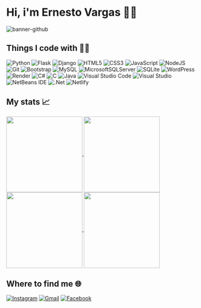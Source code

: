 # Hi, i'm Ernesto Vargas 🤠🦇
![banner-github](https://github.com/xSarscov/xSarscov/assets/110932159/309c6142-2df4-4e89-9818-414ff6c989d3)

## Things I code with 👨‍💻
![Python](https://img.shields.io/badge/python-3670A0?style=for-the-badge&logo=python&logoColor=ffdd54)
![Flask](https://img.shields.io/badge/flask-%23000.svg?style=for-the-badge&logo=flask&logoColor=white)
![Django](https://img.shields.io/badge/django-%23092E20.svg?style=for-the-badge&logo=django&logoColor=white)
![HTML5](https://img.shields.io/badge/html5-%23E34F26.svg?style=for-the-badge&logo=html5&logoColor=white)
![CSS3](https://img.shields.io/badge/css3-%231572B6.svg?style=for-the-badge&logo=css3&logoColor=white)
![JavaScript](https://img.shields.io/badge/javascript-%23323330.svg?style=for-the-badge&logo=javascript&logoColor=%23F7DF1E)
![NodeJS](https://img.shields.io/badge/node.js-6DA55F?style=for-the-badge&logo=node.js&logoColor=white)
![Git](https://img.shields.io/badge/git-%23F05033.svg?style=for-the-badge&logo=git&logoColor=white)
![Bootstrap](https://img.shields.io/badge/bootstrap-%238511FA.svg?style=for-the-badge&logo=bootstrap&logoColor=white)
![MySQL](https://img.shields.io/badge/mysql-%2300f.svg?style=for-the-badge&logo=mysql&logoColor=white)
![MicrosoftSQLServer](https://img.shields.io/badge/Microsoft%20SQL%20Server-CC2927?style=for-the-badge&logo=microsoft%20sql%20server&logoColor=white)
![SQLite](https://img.shields.io/badge/sqlite-%2307405e.svg?style=for-the-badge&logo=sqlite&logoColor=white)
![WordPress](https://img.shields.io/badge/WordPress-%23117AC9.svg?style=for-the-badge&logo=WordPress&logoColor=white)
![Render](https://img.shields.io/badge/Render-%46E3B7.svg?style=for-the-badge&logo=render&logoColor=white)
![C#](https://img.shields.io/badge/c%23-%23239120.svg?style=for-the-badge&logo=csharp&logoColor=white)
![C](https://img.shields.io/badge/c-%2300599C.svg?style=for-the-badge&logo=c&logoColor=white)
![Java](https://img.shields.io/badge/java-%23ED8B00.svg?style=for-the-badge&logo=openjdk&logoColor=white)
![Visual Studio Code](https://img.shields.io/badge/Visual%20Studio%20Code-0078d7.svg?style=for-the-badge&logo=visual-studio-code&logoColor=white)
![Visual Studio](https://img.shields.io/badge/Visual%20Studio-5C2D91.svg?style=for-the-badge&logo=visual-studio&logoColor=white)
![NetBeans IDE](https://img.shields.io/badge/NetBeansIDE-1B6AC6.svg?style=for-the-badge&logo=apache-netbeans-ide&logoColor=white)
![.Net](https://img.shields.io/badge/.NET-5C2D91?style=for-the-badge&logo=.net&logoColor=white)
![Netlify](https://img.shields.io/badge/netlify-%23000000.svg?style=for-the-badge&logo=netlify&logoColor=#00C7B7)

## My stats :chart_with_upwards_trend:
<a href="https://github.com/anuraghazra/github-readme-stats" align="center">
  <img height=200 align="center" src="https://github-readme-stats.vercel.app/api/top-langs/?username=xSarscov&layout=donut&theme=dark#gh-dark-mode-only" />
  <img height=200 align="center" src="https://github-readme-stats.vercel.app/api/top-langs/?username=xSarscov&layout=donut&theme=default#gh-light-mode-only" />
  <img height=200 align="center" src="https://github-readme-stats.vercel.app/api?username=xSarscov&card_width=320&show_icons=true&theme=dark#gh-dark-mode-only" />
  <img height=200 align="center" src="https://github-readme-stats.vercel.app/api?username=xSarscov&card_width=320&show_icons=true&theme=default#gh-light-mode-only" />
</a>

## Where to find me 🌐
[![Instagram](https://img.shields.io/badge/Instagram-%23E4405F.svg?style=for-the-badge&logo=Instagram&logoColor=white)](https://www.instagram.com/ernestox91/)
[![Gmail](https://img.shields.io/badge/Gmail-D14836?style=for-the-badge&logo=gmail&logoColor=white)](mailto:vargasernest7@.com)
[![Facebook](https://img.shields.io/badge/Facebook-%231877F2.svg?style=for-the-badge&logo=Facebook&logoColor=white)](https://www.facebook.com/Mr.Vargas.1903)



<!--
**xSarscov/xSarscov** is a ✨ _special_ ✨ repository because its `README.md` (this file) appears on your GitHub profile.

Here are some ideas to get you started:

- 🔭 I’m currently working on ...
- 🌱 I’m currently learning ...
- 👯 I’m looking to collaborate on ...
- 🤔 I’m looking for help with ...
- 💬 Ask me about ...
- 📫 How to reach me: ...
- 😄 Pronouns: ...
- ⚡ Fun fact: ...
-->
